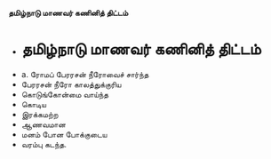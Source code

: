**தமிழ்நாடு மாணவர் கணினித் திட்டம்**
- # தமிழ்நாடு மாணவர் கணினித் திட்டம்
- a. ரோமப் பேரரசன் நீரோவைச் சார்ந்த
- பேரரசன் நீரோ காலத்துக்குரிய
- கொடுங்கோன்மை வாய்ந்த
- கொடிய
- இரக்கமற்ற
- ஆணவமான
- மனம் போன போக்குடைய
- வரம்பு கடந்த.

